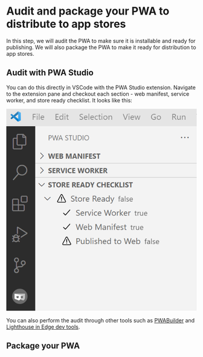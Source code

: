 # Audit and package your PWA to distribute to app stores

In this step, we will audit the PWA to make sure it is installable and ready for publishing. We will also package the PWA to make it ready for distribution to app stores.

## Audit with PWA Studio

You can do this directly in VSCode with the PWA Studio extension. Navigate to the extension pane and checkout each section - web manifest, service worker, and store ready checklist. It looks like this:

![PWA Studio checklist](./images/7-checklist.png)

You can also perform the audit through other tools such as [PWABuilder](https://microsoft.github.io/win-student-devs/#/30DaysOfPWA/dev-tools/05?id=audit-with-pwabuilder) and [Lighthouse in Edge dev tools](https://microsoft.github.io/win-student-devs/#/30DaysOfPWA/dev-tools/05?id=audit-performance-with-lighthouse-and-devtools).

## Package your PWA



